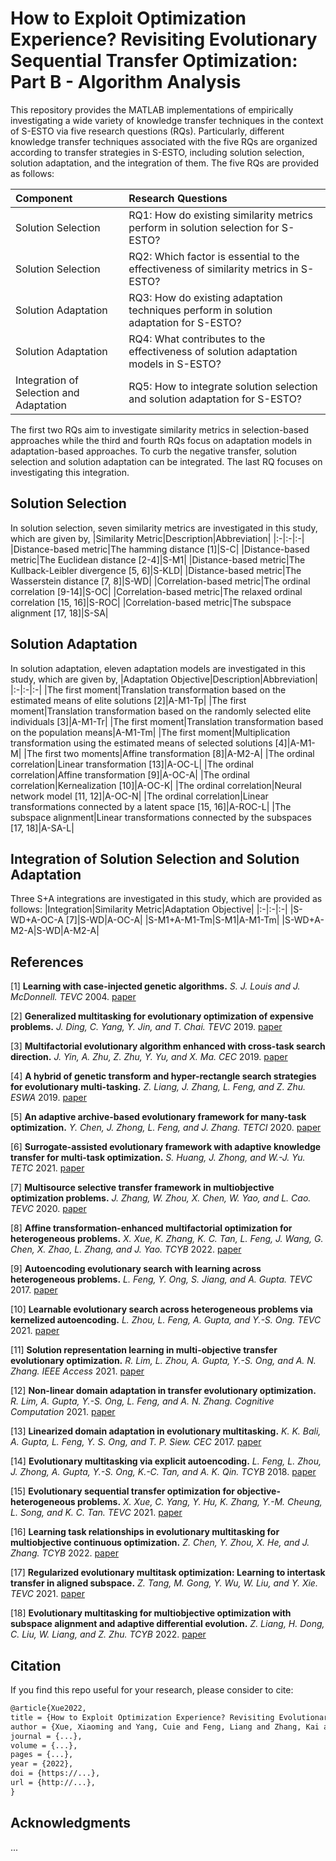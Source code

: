 # How to Exploit Optimization Experience? Revisiting Evolutionary Sequential Transfer Optimization: Part B - Algorithm Analysis

This repository provides the MATLAB implementations of empirically investigating a wide variety of knowledge transfer techniques in the context of S-ESTO via five research questions (RQs). Particularly, different knowledge transfer techniques associated with the five RQs are organized according to transfer strategies in S-ESTO, including solution selection, solution adaptation, and the integration of them. The five RQs are provided as follows:

|Component|Research Questions|
|:-|:-|
|Solution Selection|RQ1: How do existing similarity metrics perform in solution selection for S-ESTO?|
|Solution Selection|RQ2: Which factor is essential to the effectiveness of similarity metrics in S-ESTO?|
|Solution Adaptation|RQ3: How do existing adaptation techniques perform in solution adaptation for S-ESTO?|
|Solution Adaptation|RQ4: What contributes to the effectiveness of solution adaptation models in S-ESTO?|
|Integration of Selection and Adaptation|RQ5:  How to integrate solution selection and solution adaptation for S-ESTO?|

The first two RQs aim to investigate similarity metrics in selection-based approaches while the third and fourth RQs focus on adaptation models in adaptation-based approaches. To curb the negative transfer, solution selection and solution adaptation can be integrated. The last RQ focuses on investigating this integration.

## Solution Selection
In solution selection, seven similarity metrics are investigated in this study, which are given by,
|Similarity Metric|Description|Abbreviation|
|:-|:-|:-|
|Distance-based metric|The hamming distance [1]|S-C|
|Distance-based metric|The Euclidean distance [2-4]|S-M1|
|Distance-based metric|The Kullback-Leibler divergence [5, 6]|S-KLD|
|Distance-based metric|The Wasserstein distance [7, 8]|S-WD|
|Correlation-based metric|The ordinal correlation [9-14]|S-OC|
|Correlation-based metric|The relaxed ordinal correlation [15, 16]|S-ROC|
|Correlation-based metric|The subspace alignment [17, 18]|S-SA|

## Solution Adaptation
In solution adaptation, eleven adaptation models are investigated in this study, which are given by,
|Adaptation Objective|Description|Abbreviation|
|:-|:-|:-|
|The first moment|Translation transformation based on the estimated means of elite solutions [2]|A-M1-Tp|
|The first moment|Translation transformation based on the randomly selected elite individuals [3]|A-M1-Tr|
|The first moment|Translation transformation based on the population means|A-M1-Tm|
|The first moment|Multiplication transformation using the estimated means of selected solutions [4]|A-M1-M|
|The first two moments|Affine transformation [8]|A-M2-A|
|The ordinal correlation|Linear transformation [13]|A-OC-L|
|The ordinal correlation|Affine transformation [9]|A-OC-A|
|The ordinal correlation|Kernealization [10]|A-OC-K|
|The ordinal correlation|Neural network model [11, 12]|A-OC-N|
|The ordinal correlation|Linear transformations connected by a latent space [15, 16]|A-ROC-L|
|The subspace alignment|Linear transformations connected by the subspaces [17, 18]|A-SA-L|

## Integration of Solution Selection and Solution Adaptation
Three S+A integrations are investigated in this study, which are provided as follows:
|Integration|Similarity Metric|Adaptation Objective|
|:-|:-|:-|
|S-WD+A-OC-A [7]|S-WD|A-OC-A|
|S-M1+A-M1-Tm|S-M1|A-M1-Tm|
|S-WD+A-M2-A|S-WD|A-M2-A|

## References
[1] **Learning with case-injected genetic algorithms.** *S. J. Louis and J. McDonnell.* *TEVC* 2004. [paper](https://ieeexplore.ieee.org/abstract/document/1324694)

[2] **Generalized multitasking for evolutionary optimization of expensive problems.** *J. Ding, C. Yang, Y. Jin, and T. Chai.* *TEVC* 2019. [paper](https://ieeexplore.ieee.org/abstract/document/8231172)

[3] **Multifactorial evolutionary algorithm enhanced with cross-task search direction.** *J. Yin, A. Zhu, Z. Zhu, Y. Yu, and X. Ma.* *CEC* 2019. [paper](https://ieeexplore.ieee.org/abstract/document/8789959)

[4] **A hybrid of genetic transform and hyper-rectangle search strategies for evolutionary multi-tasking.** *Z. Liang, J. Zhang, L. Feng, and Z. Zhu.* *ESWA* 2019. [paper](https://www.sciencedirect.com/science/article/pii/S0957417419304944)

[5] **An adaptive archive-based evolutionary framework for many-task optimization.** *Y. Chen, J. Zhong, L. Feng, and J. Zhang.* *TETCI* 2020. [paper](https://ieeexplore.ieee.org/abstract/document/8727933)

[6] **Surrogate-assisted evolutionary framework with adaptive knowledge transfer for multi-task optimization.** *S. Huang, J. Zhong, and W.-J. Yu.* *TETC* 2021. [paper](https://ieeexplore.ieee.org/abstract/document/8863918)

[7] **Multisource selective transfer framework in multiobjective optimization problems.** *J. Zhang, W. Zhou, X. Chen, W. Yao, and L. Cao.* *TEVC* 2020. [paper](https://ieeexplore.ieee.org/abstract/document/8752421)

[8] **Affine transformation-enhanced multifactorial optimization for heterogeneous problems.** *X. Xue, K. Zhang, K. C. Tan, L. Feng, J. Wang, G. Chen, X. Zhao, L. Zhang, and J. Yao.* *TCYB* 2022. [paper](https://ieeexplore.ieee.org/abstract/document/9295394)

[9] **Autoencoding evolutionary search with learning across heterogeneous problems.** *L. Feng, Y. Ong, S. Jiang, and A. Gupta.* *TEVC* 2017. [paper](https://ieeexplore.ieee.org/abstract/document/7879282)

[10] **Learnable evolutionary search across heterogeneous problems via kernelized autoencoding.** *L. Zhou, L. Feng, A. Gupta, and Y.-S. Ong.* *TEVC* 2021. [paper](https://ieeexplore.ieee.org/abstract/document/9344841)

[11] **Solution representation learning in multi-objective transfer evolutionary optimization.** *R. Lim, L. Zhou, A. Gupta, Y.-S. Ong, and A. N. Zhang.* *IEEE Access* 2021. [paper](https://ieeexplore.ieee.org/abstract/document/9377001)

[12] **Non-linear domain adaptation in transfer evolutionary optimization.** *R. Lim, A. Gupta, Y.-S. Ong, L. Feng, and A. N. Zhang.* *Cognitive Computation* 2021. [paper](https://link.springer.com/article/10.1007/s12559-020-09777-7)

[13] **Linearized domain adaptation in evolutionary multitasking.** *K. K. Bali, A. Gupta, L. Feng, Y. S. Ong, and T. P. Siew.* *CEC* 2017. [paper](https://ieeexplore.ieee.org/abstract/document/7969454)

[14] **Evolutionary multitasking via explicit autoencoding.** *L. Feng, L. Zhou, J. Zhong, A. Gupta, Y.-S. Ong, K.-C. Tan, and A. K. Qin.* *TCYB* 2018. [paper](https://ieeexplore.ieee.org/abstract/document/8401802)

[15] **Evolutionary sequential transfer optimization for objective-heterogeneous problems.** *X. Xue, C. Yang, Y. Hu, K. Zhang, Y.-M. Cheung, L. Song, and K. C. Tan.* *TEVC* 2021. [paper](https://ieeexplore.ieee.org/abstract/document/9644585)

[16] **Learning task relationships in evolutionary multitasking for multiobjective continuous optimization.** *Z. Chen, Y. Zhou, X. He, and J. Zhang.* *TCYB* 2022. [paper](https://ieeexplore.ieee.org/abstract/document/9262898)

[17] **Regularized evolutionary multitask optimization: Learning to intertask transfer in aligned subspace.** *Z. Tang, M. Gong, Y. Wu, W. Liu, and Y. Xie.* *TEVC* 2021. [paper](https://ieeexplore.ieee.org/abstract/document/9195010)

[18] **Evolutionary multitasking for multiobjective optimization with subspace alignment and adaptive differential evolution.** *Z. Liang, H. Dong, C. Liu, W. Liang, and Z. Zhu.* *TCYB* 2022. [paper](https://ieeexplore.ieee.org/abstract/document/9123962)

## Citation

If you find this repo useful for your research, please consider to cite:
```latex
@article{Xue2022,
title = {How to Exploit Optimization Experience? Revisiting Evolutionary Sequential Transfer Optimization: Part B - Empirical Studies},
author = {Xue, Xiaoming and Yang, Cuie and Feng, Liang and Zhang, Kai and Song, Linqi and Tan, Kay Chen}
journal = {...},
volume = {...},
pages = {...},
year = {2022},
doi = {https://...},
url = {http://...},
}
```

## Acknowledgments

...
